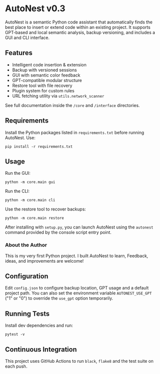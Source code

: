 # AutoNest v0.3

AutoNest is a semantic Python code assistant that automatically finds the best place to insert or extend code within an existing project. It supports GPT-based and local semantic analysis, backup versioning, and includes a GUI and CLI interface.

## Features
- Intelligent code insertion & extension
- Backup with versioned sessions
- GUI with semantic color feedback
- GPT-compatible modular structure
- Restore tool with file recovery
- Plugin system for custom rules
- URL fetching utility via `utils.network_scanner`

See full documentation inside the `/core` and `/interface` directories.

## Requirements
Install the Python packages listed in `requirements.txt` before running AutoNest. Use:
```
pip install -r requirements.txt
```

## Usage
Run the GUI:
```
python -m core.main gui
```
Run the CLI:
```
python -m core.main cli
```
Use the restore tool to recover backups:
```
python -m core.main restore
```
After installing with `setup.py`, you can launch AutoNest using the
`autonest` command provided by the console script entry point.
### About the Author

This is my very first Python project. I built AutoNest to learn,
Feedback, ideas, and improvements are welcome!

## Configuration
Edit `config.json` to configure backup location, GPT usage and a default project path.
You can also set the environment variable `AUTONEST_USE_GPT` ("1" or "0") to
override the `use_gpt` option temporarily.

## Running Tests
Install dev dependencies and run:
```
pytest -v
```

## Continuous Integration
This project uses GitHub Actions to run `black`, `flake8` and the test suite on each push.

